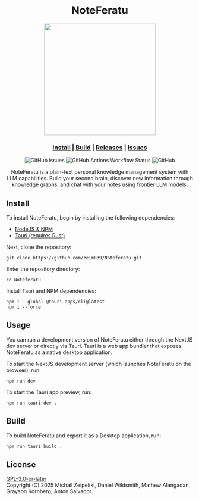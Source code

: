 <div align="center">
<h1>NoteFeratu</h1>
<img src="https://github.com/user-attachments/assets/480cba58-1efe-4909-a90b-8ddc3452f06e" width="300px" />
<h3>

[Install](#install) | [Build](#build) | [Releases](https://github.com/zeim839/Noteferatu/releases) | [Issues](https://github.com/zeim839/Noteferatu/issues)

</h3>

![GitHub issues](https://img.shields.io/github/issues-raw/zeim839/Noteferatu)
![GitHub Actions Workflow Status](https://img.shields.io/github/actions/workflow/status/zeim839/Noteferatu/tauri-build.yml)
![GitHub](https://img.shields.io/github/license/zeim839/Noteferatu)

NoteFeratu is a plain-text personal knowledge management system with LLM capabilities. Build your second brain, discover new information through knowledge graphs, and chat with your notes using frontier LLM models.
</div>

## Install
To install NoteFeratu, begin by installing the following dependencies:
 - [NodeJS & NPM](https://nodejs.org/en)
 - [Tauri (requires Rust)](https://v2.tauri.app/start/prerequisites/)

Next, clone the repository:
```
git clone https://github.com/zeim839/Noteferatu.git
```

Enter the repository directory:
```
cd Noteferatu
```

Install Tauri and NPM dependencies:
```
npm i --global @tauri-apps/cli@latest
npm i --force
```
## Usage
You can run a development version of NoteFeratu either through the NextJS dev server or directly via Tauri. Tauri is a web app bundler that exposes NoteFeratu as a native desktop application.

To start the NextJS development server (which launches NoteFeratu on the browser), run:
```
npm run dev
```

To start the Tauri app preview, run:
```
npm run tauri dev .
```

## Build
To build NoteFeratu and export it as a Desktop application, run:
```
npm run tauri build .
```

## License
[GPL-3.0-or-later](LICENSE) <br/>
Copyright (C) 2025 Michail Zeipekki, Daniel Wildsmith, Mathew Alangadan, Grayson Kornberg, Anton Salvador
